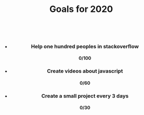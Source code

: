 <body >
<h1 align="center">Goals for 2020</h1>
<br/>
<br/>
<br/>

-   <div  align="center"> <h3>Help one hundred peoples in stackoverflow</h4> <h4 >0/100</h3></div> 
-  <div align="center"> <h3>Create videos about javascript </h3> <h4 >0/60</h4></div> 
-  <div align="center"> <h3>Create a small project every 3 days </h4> <h4 >0/30</h4></div>

</body>
                   



